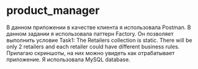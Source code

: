 # product_manager
В данном приложении в качестве клиента я использовала Postman.
В данном задании я использовала паттерн Factory. Он позволяет выполнить условие Task1: The Retailers collection is static. There will be only 2 retailers and each retailer could have 
different business rules.
Прилагаю скриншоты, на них можно увидеть как отрабатывает приложение.
Я использовала MySQL database.
